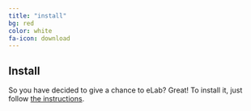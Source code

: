 ```yaml
---
title: "install"
bg: red
color: white
fa-icon: download
---
```


## Install

So you have decided to give a chance to eLab? Great! To install it, just follow [the instructions](https://github.com/elabftw/elabftw#installation).

